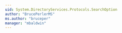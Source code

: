 ```yaml
---
uid: System.DirectoryServices.Protocols.SearchOption
author: "BrucePerlerMS"
ms.author: "bruceper"
manager: "mbaldwin"
---
```

